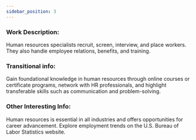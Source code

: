 ```yaml
---
sidebar_position: 3
---
```


### Work Description:
 Human resources specialists recruit, screen, interview, and place workers. They also handle employee relations, benefits, and training.

### Transitional info: 
Gain foundational knowledge in human resources through online courses or certificate programs, network with HR professionals, and highlight transferable skills such as communication and problem-solving.

### Other Interesting Info: 
Human resources is essential in all industries and offers opportunities for career advancement. Explore employment trends on the U.S. Bureau of Labor Statistics website.
